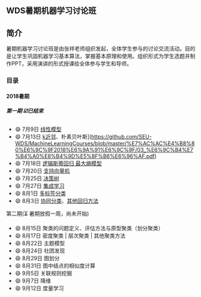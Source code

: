## WDS暑期机器学习讨论班

## 简介

暑期机器学习讨论班是由张祥老师组织发起，全体学生参与的讨论交流活动。目的是让学生巩固机器学习基本算法，掌握基本原理和使用。组织形式为学生选题并制作PPT，采用演讲的形式授课给全体参与学生和导师。

### 目录

#### 2018暑期

##### 第一期 :ballot_box_with_check:已结束

* :smile: 7月9日 [线性模型](https://github.com/SEU-WDS/MachineLearningCourses/blob/master/%E7%AC%AC%E4%B8%80%E6%9C%9F2018%E6%9A%91%E6%9C%9F/01_%E7%BA%BF%E6%80%A7%E6%A8%A1%E5%9E%8B.pdf)
* :smile: 7月13日 [k近邻](https://github.com/SEU-WDS/MachineLearningCourses/blob/master/%E7%AC%AC%E4%B8%80%E6%9C%9F2018%E6%9A%91%E6%9C%9F/02_k%E8%BF%91%E9%82%BB.pdf)、朴素贝叶斯](https://github.com/SEU-WDS/MachineLearningCourses/blob/master/%E7%AC%AC%E4%B8%80%E6%9C%9F2018%E6%9A%91%E6%9C%9F/03_%E6%9C%B4%E7%B4%A0%E8%B4%9D%E5%8F%B6%E6%96%AF.pdf)
* :smile: 7月18日 [逻辑斯蒂回归 最大熵模型](https://github.com/SEU-WDS/MachineLearningCourses/blob/master/%E7%AC%AC%E4%B8%80%E6%9C%9F2018%E6%9A%91%E6%9C%9F/04_%E9%80%BB%E8%BE%91%E5%9B%9E%E5%BD%92%E5%92%8C%E6%9C%80%E5%A4%A7%E7%86%B5%E6%A8%A1%E5%9E%8B.pptx)
* :smile: 7月20日 [支持向量机](https://github.com/SEU-WDS/MachineLearningCourses/blob/master/%E7%AC%AC%E4%B8%80%E6%9C%9F2018%E6%9A%91%E6%9C%9F/05_%E6%94%AF%E6%8C%81%E5%90%91%E9%87%8F%E6%9C%BA.pdf)
* :smile: 7月25日 [决策树](https://github.com/SEU-WDS/MachineLearningCourses/blob/master/%E7%AC%AC%E4%B8%80%E6%9C%9F2018%E6%9A%91%E6%9C%9F/07_%E5%86%B3%E7%AD%96%E6%A0%91.pdf)
* :smile: 7月27日 [集成学习](https://github.com/SEU-WDS/MachineLearningCourses/blob/master/%E7%AC%AC%E4%B8%80%E6%9C%9F2018%E6%9A%91%E6%9C%9F/08_%E9%9B%86%E6%88%90%E5%AD%A6%E4%B9%A0.pptx)
* :smile: 8月1日 [多标签分类](https://github.com/SEU-WDS/MachineLearningCourses/blob/master/%E7%AC%AC%E4%B8%80%E6%9C%9F2018%E6%9A%91%E6%9C%9F/09_%E5%A4%9A%E6%A0%87%E7%AD%BE%E5%AD%A6%E4%B9%A0.pdf)
* :smile: 8月3日 [协同分类](https://github.com/SEU-WDS/MachineLearningCourses/blob/master/%E7%AC%AC%E4%B8%80%E6%9C%9F2018%E6%9A%91%E6%9C%9F/10_%E5%8D%8F%E5%90%8C%E5%88%86%E7%B1%BB.pdf)、[其他回归方法](https://github.com/SEU-WDS/MachineLearningCourses/blob/master/%E7%AC%AC%E4%B8%80%E6%9C%9F2018%E6%9A%91%E6%9C%9F/11_%E5%85%B6%E4%BB%96%E5%9B%9E%E5%BD%92%E6%96%B9%E6%B3%95.pdf)

第二期(:hourglass_flowing_sand: 暑期放假一周，尚未开始)

- :smile: 8月15日  聚类的问题定义、评估方法与原型聚类（划分聚类）
- :smile: 8月17日  密度聚类 | 层次聚类 | 其他聚类方法 
- :smile: 8月22日  主题模型
- :smile: 8月24日  社团发现
- :smile: 8月29日  图划分
- :smile: 8月31日  图中结点的相似度计算
- :smile: 9月5日    关联规则挖掘
- :smile: 9月7日    降维
- :smile: 9月12日  度量学习

